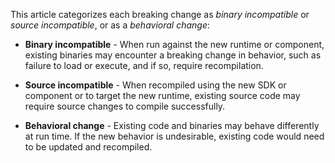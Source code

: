 This article categorizes each breaking change as *binary incompatible* or *source incompatible*, or as a *behavioral change*:

- **Binary incompatible** - When run against the new runtime or component, existing binaries may encounter a breaking change in behavior, such as failure to load or execute, and if so, require recompilation.

- **Source incompatible** - When recompiled using the new SDK or component or to target the new runtime, existing source code may require source changes to compile successfully.

- **Behavioral change** - Existing code and binaries may behave differently at run time. If the new behavior is undesirable, existing code would need to be updated and recompiled.
